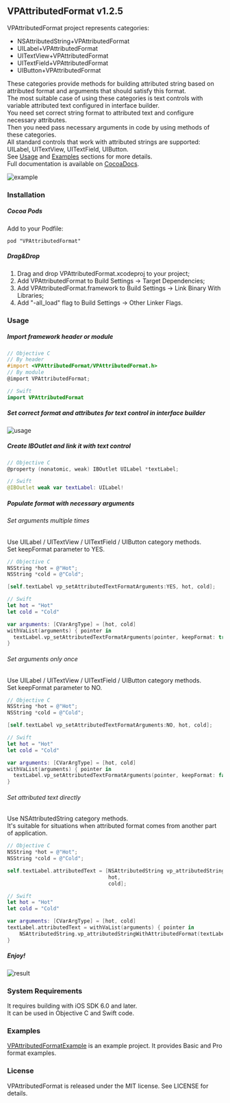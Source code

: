 ## VPAttributedFormat v1.2.5
VPAttributedFormat project represents categories:   
 - NSAttributedString+VPAttributedFormat  
 - UILabel+VPAttributedFormat  
 - UITextView+VPAttributedFormat  
 - UITextField+VPAttributedFormat
 - UIButton+VPAttributedFormat

These categories provide methods for building attributed string based on attributed format and arguments that should satisfy this format.  
The most suitable case of using these categories is text controls with variable attributed text configured in interface builder.  
You need set correct string format to attributed text and configure necessary attributes.  
Then you need pass necessary arguments in code by using methods of these categories.  
All standard controls that work with attributed strings are supported: UILabel, UITextView, UITextField, UIButton.  
See [Usage](#usage) and [Examples](#examples) sections for more details.  
Full documentation is available on [CocoaDocs](http://cocoadocs.org/docsets/VPAttributedFormat).

![example](https://cloud.githubusercontent.com/assets/7302163/8714863/a33e91c2-2b3f-11e5-93aa-f886c019ca38.png)

### Installation
##### Cocoa Pods
Add to your Podfile:  
```
pod "VPAttributedFormat"
```

##### Drag&Drop
1. Drag and drop VPAttributedFormat.xcodeproj to your project;
2. Add VPAttributedFormat to Build Settings -> Target Dependencies;
3. Add VPAttributedFormat.framework to Build Settings -> Link Binary With Libraries;
4. Add "-all_load" flag to Build Settings -> Other Linker Flags.

### Usage<a name="usage"></a>
##### Import framework header or module
```objective-c
// Objective C
// By header
#import <VPAttributedFormat/VPAttributedFormat.h>
// By module
@import VPAttributedFormat;
```
```swift
// Swift
import VPAttributedFormat
```

##### Set correct format and attributes for text control in interface builder
![usage](https://cloud.githubusercontent.com/assets/7302163/8714855/93099414-2b3f-11e5-8b20-ac1a48896378.png)

##### Create IBOutlet and link it with text control
```objective-c
// Objective C
@property (nonatomic, weak) IBOutlet UILabel *textLabel;
```
```swift
// Swift
@IBOutlet weak var textLabel: UILabel!
```

##### Populate format with necessary arguments

###### Set arguments multiple times
Use UILabel / UITextView / UITextField / UIButton category methods.  
Set keepFormat parameter to YES.
```objective-c
// Objective C
NSString *hot = @"Hot";
NSString *cold = @"Cold";

[self.textLabel vp_setAttributedTextFormatArguments:YES, hot, cold];
```
```swift
// Swift
let hot = "Hot"
let cold = "Cold"

var arguments: [CVarArgType] = [hot, cold]
withVaList(arguments) { pointer in
  textLabel.vp_setAttributedTextFormatArguments(pointer, keepFormat: true);
}
```
###### Set arguments only once  
Use UILabel / UITextView / UITextField / UIButton category methods.  
Set keepFormat parameter to NO.
```objective-c
// Objective C
NSString *hot = @"Hot";
NSString *cold = @"Cold";

[self.textLabel vp_setAttributedTextFormatArguments:NO, hot, cold];
```
```swift
// Swift
let hot = "Hot"
let cold = "Cold"

var arguments: [CVarArgType] = [hot, cold]
withVaList(arguments) { pointer in
  textLabel.vp_setAttributedTextFormatArguments(pointer, keepFormat: false);
}
```

###### Set attributed text directly  
Use NSAttributedString category methods.  
It's suitable for situations when attributed format comes from another part of application.
```objective-c
// Objective C
NSString *hot = @"Hot";
NSString *cold = @"Cold";

self.textLabel.attributedText = [NSAttributedString vp_attributedStringWithAttributedFormat:self.textLabel.attributedText,
                                 hot,
                                 cold];
```
```swift
// Swift
let hot = "Hot"
let cold = "Cold"

var arguments: [CVarArgType] = [hot, cold]
textLabel.attributedText = withVaList(arguments) { pointer in
    NSAttributedString.vp_attributedStringWithAttributedFormat(textLabel.attributedText, arguments: pointer)
}
```

##### Enjoy!
![result](https://cloud.githubusercontent.com/assets/7302163/8714860/9b37dbb4-2b3f-11e5-8296-9a57f39cd702.png)

### System Requirements
It requires building with iOS SDK 6.0 and later.  
It can be used in Objective C and Swift code.

### Examples<a name="examples"></a>
[VPAttributedFormatExample](https://github.com/Visput/VPAttributedFormat/tree/master/VPAttributedFormatExample/ "VPAttributedFormatExample") is an example project. It provides Basic and Pro format examples. 

### License
VPAttributedFormat is released under the MIT license. See LICENSE for details.

